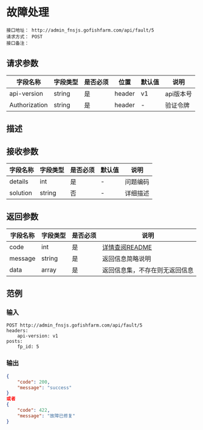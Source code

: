 # 故障处理
```
接口地址： http://admin_fnsjs.gofishfarm.com/api/fault/5
请求方式： POST
接口备注： 
```
## 请求参数

| 字段名称 | 字段类型 | 是否必须 | 位置 | 默认值 | 说明 |
|    -    |    -    |    -    |  -   |   -   |  -   |
| api-version | string | 是 | header | v1 | api版本号 |
| Authorization | string | 是 | header | - | 验证令牌 |

## 描述

## 接收参数

| 字段名称 | 字段类型 | 是否必须 | 默认值 | 说明 |
|    -    |    -    |    -    |    -   |  -   |
| details | int | 是 | - | 问题编码 |
| solution | string | 否 | - | 详细描述 |

## 返回参数

| 字段名称 | 字段类型 | 是否必须 | 说明 |
|    -    |    -    |    -    |   -   |
| code | int | 是 | [详情查阅README](https://github.com/waitforu/docs/blob/master/README.md#%E9%83%A8%E5%88%86%E8%BF%94%E5%9B%9E%E4%BF%A1%E6%81%AFcode%E8%A1%A8) |
| message | string | 是 | 返回信息简略说明 |
| data | array | 是 | 返回信息集，不存在则无返回信息 |

## 范例

### 输入

```
POST http://admin_fnsjs.gofishfarm.com/api/fault/5
headers:
	api-version: v1
posts:
	fp_id: 5
```

### 输出
```json
{
    "code": 200,
    "message": "success"
}
或者
{
    "code": 422,
    "message": "故障已修复"
}
```